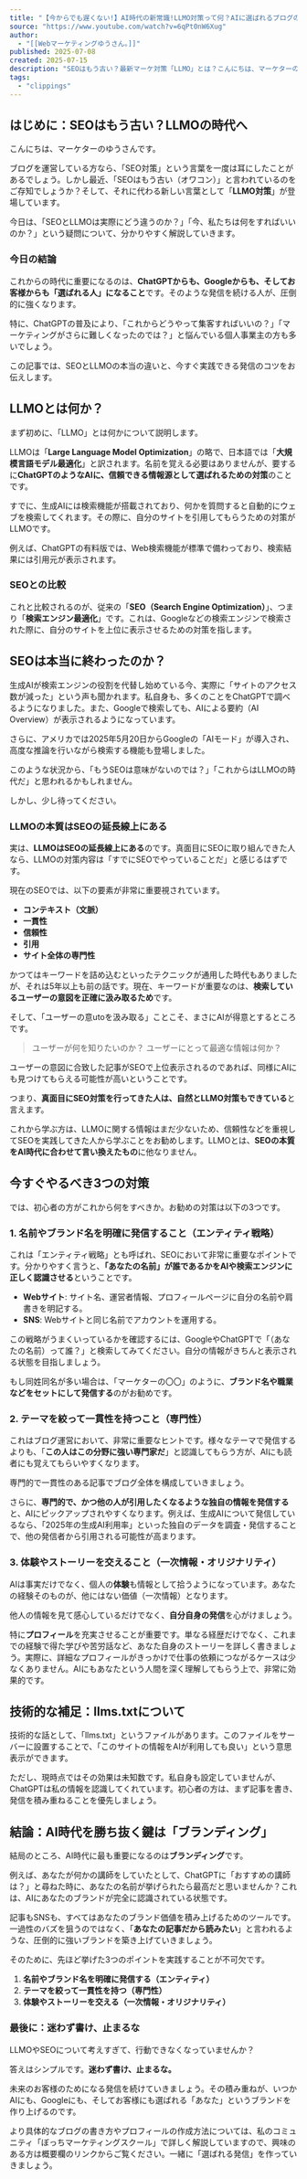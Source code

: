 ```yaml
---
title: "【今からでも遅くない!】AI時代の新常識!LLMO対策って何？AIに選ばれるブログの作り方教えます!"
source: "https://www.youtube.com/watch?v=6qPt0nW6Xug"
author:
  - "[[Webマーケティングゆうさん。]]"
published: 2025-07-08
created: 2025-07-15
description: "SEOはもう古い？最新マーケ対策「LLMO」とは？こんにちは、マーケターのゆうさんです！「SEOって、もう終わってるって本当？」「LLMOってなに？」そんな疑問を抱くマーケ初心者さん・個人事業主さんのために、今回はSEOとLLMOの違い・今やるべき発信のコツを、やさしく・わかりやすく解説します！✔ ChatGPT..."
tags:
  - "clippings"
---
```


## はじめに：SEOはもう古い？LLMOの時代へ

こんにちは、マーケターのゆうさんです。

ブログを運営している方なら、「SEO対策」という言葉を一度は耳にしたことがあるでしょう。しかし最近、「SEOはもう古い（オワコン）」と言われているのをご存知でしょうか？そして、それに代わる新しい言葉として「**LLMO対策**」が登場しています。

今日は、「SEOとLLMOは実際にどう違うのか？」「今、私たちは何をすればいいのか？」という疑問について、分かりやすく解説していきます。

### 今日の結論

これからの時代に重要になるのは、**ChatGPTからも、Googleからも、そしてお客様からも「選ばれる人」になること**です。そのような発信を続ける人が、圧倒的に強くなります。

特に、ChatGPTの普及により、「これからどうやって集客すればいいの？」「マーケティングがさらに難しくなったのでは？」と悩んでいる個人事業主の方も多いでしょう。

この記事では、SEOとLLMOの本当の違いと、今すぐ実践できる発信のコツをお伝えします。

## LLMOとは何か？

まず初めに、「LLMO」とは何かについて説明します。

LLMOは「**Large Language Model Optimization**」の略で、日本語では「**大規模言語モデル最適化**」と訳されます。名前を覚える必要はありませんが、要するに**ChatGPTのようなAIに、信頼できる情報源として選ばれるための対策**のことです。

すでに、生成AIには検索機能が搭載されており、何かを質問すると自動的にウェブを検索してくれます。その際に、自分のサイトを引用してもらうための対策がLLMOです。

例えば、ChatGPTの有料版では、Web検索機能が標準で備わっており、検索結果には引用元が表示されます。

### SEOとの比較

これと比較されるのが、従来の「**SEO（Search Engine Optimization）**」、つまり「**検索エンジン最適化**」です。これは、Googleなどの検索エンジンで検索された際に、自分のサイトを上位に表示させるための対策を指します。

## SEOは本当に終わったのか？

生成AIが検索エンジンの役割を代替し始めている今、実際に「サイトのアクセス数が減った」という声も聞かれます。私自身も、多くのことをChatGPTで調べるようになりました。また、Googleで検索しても、AIによる要約（AI Overview）が表示されるようになっています。

さらに、アメリカでは2025年5月20日からGoogleの「AIモード」が導入され、高度な推論を行いながら検索する機能も登場しました。

このような状況から、「もうSEOは意味がないのでは？」「これからはLLMOの時代だ」と思われるかもしれません。

しかし、少し待ってください。

### LLMOの本質はSEOの延長線上にある

実は、**LLMOはSEOの延長線上にある**のです。真面目にSEOに取り組んできた人なら、LLMOの対策内容は「すでにSEOでやっていることだ」と感じるはずです。

現在のSEOでは、以下の要素が非常に重要視されています。

- **コンテキスト（文脈）**
- **一貫性**
- **信頼性**
- **引用**
- **サイト全体の専門性**

かつてはキーワードを詰め込むといったテクニックが通用した時代もありましたが、それは5年以上も前の話です。現在、キーワードが重要なのは、**検索しているユーザーの意図を正確に汲み取るため**です。

そして、「ユーザーの意utoを汲み取る」ことこそ、まさにAIが得意とするところです。

> ユーザーが何を知りたいのか？
> ユーザーにとって最適な情報は何か？

ユーザーの意図に合致した記事がSEOで上位表示されるのであれば、同様にAIにも見つけてもらえる可能性が高いということです。

つまり、**真面目にSEO対策を行ってきた人は、自然とLLMO対策もできている**と言えます。

これから学ぶ方は、LLMOに関する情報はまだ少ないため、信頼性などを重視してSEOを実践してきた人から学ぶことをお勧めします。LLMOとは、**SEOの本質をAI時代に合わせて言い換えたもの**に他なりません。

## 今すぐやるべき3つの対策

では、初心者の方がこれから何をすべきか。お勧めの対策は以下の3つです。

### 1. 名前やブランド名を明確に発信すること（エンティティ戦略）

これは「エンティティ戦略」とも呼ばれ、SEOにおいて非常に重要なポイントです。分かりやすく言うと、**「あなたの名前」が誰であるかをAIや検索エンジンに正しく認識させる**ということです。

- **Webサイト**: サイト名、運営者情報、プロフィールページに自分の名前や肩書きを明記する。
- **SNS**: Webサイトと同じ名前でアカウントを運用する。

この戦略がうまくいっているかを確認するには、GoogleやChatGPTで「（あなたの名前）って誰？」と検索してみてください。自分の情報がきちんと表示される状態を目指しましょう。

もし同姓同名が多い場合は、「マーケターの〇〇」のように、**ブランド名や職業などをセットにして発信する**のがお勧めです。

### 2. テーマを絞って一貫性を持つこと（専門性）

これはブログ運営において、非常に重要なヒントです。様々なテーマで発信するよりも、「**この人はこの分野に強い専門家だ**」と認識してもらう方が、AIにも読者にも覚えてもらいやすくなります。

専門的で一貫性のある記事でブログ全体を構成していきましょう。

さらに、**専門的で、かつ他の人が引用したくなるような独自の情報を発信する**と、AIにピックアップされやすくなります。例えば、生成AIについて発信しているなら、「2025年の生成AI利用率」といった独自のデータを調査・発信することで、他の発信者から引用される可能性が高まります。

### 3. 体験やストーリーを交えること（一次情報・オリジナリティ）

AIは事実だけでなく、個人の**体験**も情報として拾うようになっています。あなたの経験そのものが、他にはない価値（一次情報）となります。

他人の情報を見て感心しているだけでなく、**自分自身の発信**を心がけましょう。

特に**プロフィール**を充実させることが重要です。単なる経歴だけでなく、これまでの経験で得た学びや苦労話など、あなた自身のストーリーを詳しく書きましょう。実際に、詳細なプロフィールがきっかけで仕事の依頼につながるケースは少なくありません。AIにもあなたという人間を深く理解してもらう上で、非常に効果的です。

## 技術的な補足：llms.txtについて

技術的な話として、「llms.txt」というファイルがあります。このファイルをサーバーに設置することで、「このサイトの情報をAIが利用しても良い」という意思表示ができます。

ただし、現時点ではその効果は未知数です。私自身も設定していませんが、ChatGPTは私の情報を認識してくれています。初心者の方は、まず記事を書き、発信を積み重ねることを優先しましょう。

## 結論：AI時代を勝ち抜く鍵は「ブランディング」

結局のところ、AI時代に最も重要になるのは**ブランディング**です。

例えば、あなたが何かの講師をしていたとして、ChatGPTに「おすすめの講師は？」と尋ねた時に、あなたの名前が挙げられたら最高だと思いませんか？これは、AIにあなたのブランドが完全に認識されている状態です。

記事もSNSも、すべてはあなたのブランド価値を積み上げるためのツールです。一過性のバズを狙うのではなく、「**あなたの記事だから読みたい**」と言われるような、圧倒的に強いブランドを築き上げていきましょう。

そのために、先ほど挙げた3つのポイントを実践することが不可欠です。

1. **名前やブランド名を明確に発信する（エンティティ）**
2. **テーマを絞って一貫性を持つ（専門性）**
3. **体験やストーリーを交える（一次情報・オリジナリティ）**

### 最後に：迷わず書け、止まるな

LLMOやSEOについて考えすぎて、行動できなくなっていませんか？

答えはシンプルです。**迷わず書け、止まるな。**

未来のお客様のためになる発信を続けていきましょう。その積み重ねが、いつかAIにも、Googleにも、そしてお客様にも選ばれる「あなた」というブランドを作り上げるのです。

より具体的なブログの書き方やプロフィールの作成方法については、私のコミュニティ「ぼっちマーケティングスクール」で詳しく解説していますので、興味のある方は概要欄のリンクからご覧ください。一緒に「選ばれる発信」を作っていきましょう。
